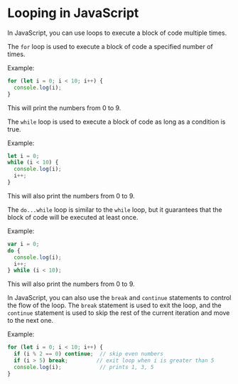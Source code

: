 # Looping in JavaScript

In JavaScript, you can use loops to execute a block of code multiple times.

The `for` loop is used to execute a block of code a specified number of times.

Example:

```javascript
for (let i = 0; i < 10; i++) {
  console.log(i);
}
```

This will print the numbers from 0 to 9.

The `while` loop is used to execute a block of code as long as a condition is true.

Example:

```javascript
let i = 0;
while (i < 10) {
  console.log(i);
  i++;
}
```

This will also print the numbers from 0 to 9.

The `do...while` loop is similar to the `while` loop, but it guarantees that the block of code will be executed at least once.

Example:

```javascript
var i = 0;
do {
  console.log(i);
  i++;
} while (i < 10);
```

This will also print the numbers from 0 to 9.

In JavaScript, you can also use the `break` and `continue` statements to control the flow of the loop. The `break` statement is used to exit the loop, and the `continue` statement is used to skip the rest of the current iteration and move to the next one.

Example:

```javascript
for (let i = 0; i < 10; i++) {
  if (i % 2 == 0) continue;  // skip even numbers
  if (i > 5) break;         // exit loop when i is greater than 5
  console.log(i);            // prints 1, 3, 5
}
```
